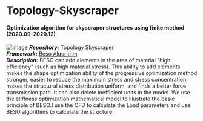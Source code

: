 # Topology-Skyscraper
#### Optimization algorithm for skyscraper structures using finite method (2020.09-2020.12)
  ![image](https://user-images.githubusercontent.com/82434538/235371589-51ded1cb-a91f-4673-88c1-570120cab7d5.png)
  ***Repository:*** [Topology Skyscraper](https://github.com/SZU-WenjieHuang/Topology-Skyscraper)\
  ***Framework:*** [Beso Algorithm](https://ameba.xieym.com/)\
  ***Description:*** BESO can add elements in the area of material "high efficiency" (such as high material stress). This ability to add elements makes the shape optimization ability of the progressive optimization method stronger, easier to reduce the maximum stress and stress concentration, makes the structural stress distribution uniform, and finds a better force transmission path. It can also delete inefficient units in the model. We use the stiffness optimization mathematical model to illustrate the basic principle of BESO.I use the CFD to calculate the Load parameters and use BESO algorithms to calculate the structure.

